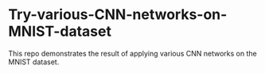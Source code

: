 # Try-various-CNN-networks-on-MNIST-dataset
This repo demonstrates the result of applying various CNN networks on the MNIST dataset.

